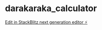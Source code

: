 # darakaraka_calculator

[Edit in StackBlitz next generation editor ⚡️](https://stackblitz.com/~/github.com/bloggz703/darakaraka_calculator)